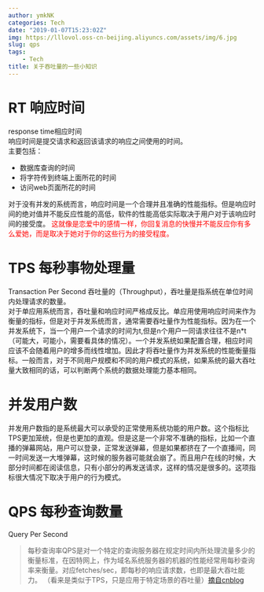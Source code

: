 ```yaml
---
author: ymkNK
categories: Tech
date: "2019-01-07T15:23:02Z"
img: https://lllovol.oss-cn-beijing.aliyuncs.com/assets/img/6.jpg
slug: qps
tags: 
    - Tech
title: 关于吞吐量的一些小知识
---
```

# RT 响应时间
response time相应时间  
响应时间是提交请求和返回该请求的响应之间使用的时间。  
主要包括：
- 数据库查询的时间
- 将字符传到终端上面所花的时间
- 访问web页面所花的时间

对于没有并发的系统而言，响应时间是一个合理并且准确的性能指标。但是响应时间的绝对值并不能反应性能的高低，软件的性能高低实际取决于用户对于该响应时间的接受度。
<font color="red">这就像是恋爱中的感情一样，你回复消息的快慢并不能反应你有多么爱她，而是取决于她对于你的这些行为的接受程度。</font>
# TPS 每秒事物处理量
Transaction Per Second 吞吐量的（Throughput），吞吐量是指系统在单位时间内处理请求的数量。  
对于单应用系统而言，吞吐量和响应时间严格成反比。单应用使用响应时间来作为衡量的指标，但是对于并发系统而言，通常需要吞吐量作为性能指标。因为在一个并发系统下，当一个用户一个请求的时间为t,但是n个用户一同请求往往不是n*t（可能大，可能小，需要看具体的情况）。一个并发系统如果配置合理，相应时间应该不会随着用户的增多而线性增加。因此才将吞吐量作为并发系统的性能衡量指标。一般而言，对于不同用户规模和不同的用户模式的系统，如果系统的最大吞吐量大致相同的话，可以判断两个系统的数据处理能力基本相同。

# 并发用户数
并发用户数指的是系统最大可以承受的正常使用系统功能的用户数。这个指标比TPS更加笼统，但是也更加的直观。但是这是一个非常不准确的指标，比如一个直播的弹幕网站，用户可以登录，正常发送弹幕，但是如果都挤在了一个直播间，同一时间发送一大堆弹幕，这时候的服务器可能就会崩了。而且用户在线的时候，大部分时间都在阅读信息，只有小部分的再发送请求，这样的情况是很多的。这项指标很大情况下取决于用户的行为模式。

# QPS 每秒查询数量
Query Per Second
>每秒查询率QPS是对一个特定的查询服务器在规定时间内所处理流量多少的衡量标准，在因特网上，作为域名系统服务器的机器的性能经常用每秒查询率来衡量。对应fetches/sec，即每秒的响应请求数，也即是最大吞吐能力。 （看来是类似于TPS，只是应用于特定场景的吞吐量）[摘自cnblog](https://www.cnblogs.com/data2value/p/6220859.html)
